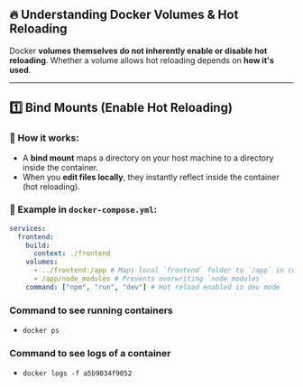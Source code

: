 ## 🔥 Understanding Docker Volumes & Hot Reloading

Docker **volumes themselves do not inherently enable or disable hot reloading**. Whether a volume allows hot reloading depends on **how it's used**.

---

## **1️⃣ Bind Mounts (Enable Hot Reloading)**

### 🚀 How it works:

- A **bind mount** maps a directory on your host machine to a directory inside the container.
- When you **edit files locally**, they instantly reflect inside the container (hot reloading).

### 🔧 Example in `docker-compose.yml`:

```yaml
services:
  frontend:
    build:
      context: ./frontend
    volumes:
      - ../frontend:/app # Maps local `frontend` folder to `/app` in container
      - /app/node_modules # Prevents overwriting `node_modules`
    command: ["npm", "run", "dev"] # Hot reload enabled in dev mode
```

### Command to see running containers
- `docker ps`

### Command to see logs of a container

- `docker logs -f a5b9034f9052`
